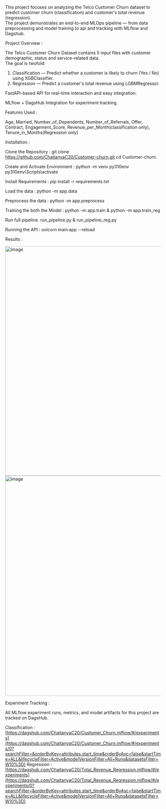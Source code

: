This project focuses on analyzing the Telco Customer Churn dataset to predict customer churn (classification) and customer's total revenue (regression).  
The project demonstrates an end-to-end MLOps pipeline — from data preprocessing and model training to api and tracking with MLflow and Dagshub.

Project Overview :

The Telco Customer Churn Dataset contains 5 input files with customer demographic, status and service-related data.  
The goal is twofold:
1. Classification — Predict whether a customer is likely to churn (Yes / No) using XGBClassifier.
2. Regression — Predict a customer's total revenue using LGBMRegressor.

FastAPI-based API for real-time interaction and easy integration.

MLflow + DagsHub Integration for experiment tracking.


Features Used : 

Age, Married, Number_of_Dependents, Number_of_Referrals, Offer, Contract, Engagement_Score, Revenue_per_Month(classification only), Tenure_in_Months(Regression only)

Installation :

Clone the Repository : git clone https://github.com/ChaitanyaC20/Customer-churn.git cd Customer-churn.

Create and Activate Environment : python -m venv py310env py310env\Scripts\activate

Install Requirements : pip install -r requirements.txt

Load the data : python -m app.data

Preprocess the data : python -m app.preprocess

Training the both the  Model : python -m app.train & python -m app.train_reg

Run full pipeline. run_pipeline.py & run_pipeline_reg.py

Running the API : uvicorn main:app --reload

Results :

<img width="1377" height="740" alt="image" src="https://github.com/user-attachments/assets/0c14e0de-9add-4850-9561-08df3f5be845" />

<img width="1371" height="710" alt="image" src="https://github.com/user-attachments/assets/9af06c90-7fcc-4be4-a8ca-0f26e5d8c691" />


Experiment Tracking :

All MLflow experiment runs, metrics, and model artifacts for this project are tracked on DagsHub.

Classification : [https://dagshub.com/ChaitanyaC20/Customer_Churn.mlflow/#/experiments](https://dagshub.com/ChaitanyaC20/Customer_Churn.mlflow/#/experiments/0?searchFilter=&orderByKey=attributes.start_time&orderByAsc=false&startTime=ALL&lifecycleFilter=Active&modelVersionFilter=All+Runs&datasetsFilter=W10%3D)
Regression : [https://dagshub.com/ChaitanyaC20/Total_Revenue_Regression.mlflow/#/experiments](https://dagshub.com/ChaitanyaC20/Total_Revenue_Regression.mlflow/#/experiments/0?searchFilter=&orderByKey=attributes.start_time&orderByAsc=false&startTime=ALL&lifecycleFilter=Active&modelVersionFilter=All+Runs&datasetsFilter=W10%3D)


